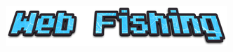 <p align="center"><img src="static/img/webfishinglogo.png" /></p>

<p align="center>Welcome to webfishing the best webbrowser based fishing game out their</p>
